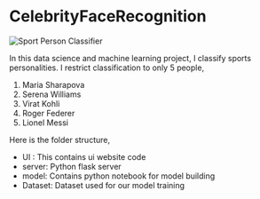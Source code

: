 # CelebrityFaceRecognition

![Sport Person Classifier](https://user-images.githubusercontent.com/65899889/88922495-7d628480-d270-11ea-8032-776e51ccd5bf.png)

In this data science and machine learning project, I classify sports personalities. I restrict classification to only 5 people,

1. Maria Sharapova
2. Serena Williams
3. Virat Kohli
4. Roger Federer
5. Lionel Messi

Here is the folder structure,
- UI : This contains ui website code
- server: Python flask server
- model: Contains python notebook for model building
- Dataset: Dataset used for our model training

